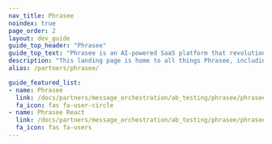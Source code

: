 ```yaml
---
nav_title: Phrasee
noindex: true
page_order: 2
layout: dev_guide
guide_top_header: "Phrasee"
guide_top_text: "Phrasee is an AI-powered SaaS platform that revolutionizes customer experiences through Brand Language Optimization. Phrasee is rewriting the digital marketing playbook one optimized word at a time, empowering brands all over the world to say it better."
description: "This landing page is home to all things Phrasee, including integration instructions, and Phrasee React."
alias: /partners/phrasee/

guide_featured_list:
- name: Phrasee
  link: /docs/partners/message_orchestration/ab_testing/phrasee/phrasee/
  fa_icon: fas fa-user-circle
- name: Phrasee React
  link: /docs/partners/message_orchestration/ab_testing/phrasee/phrasee_react/
  fa_icon: fas fa-users
---
```

<br>